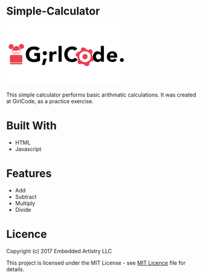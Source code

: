 # Simple-Calculator

![GirlCode logo](girlcode.png "Logo")

This simple calculator performs basic arithmatic calculations. It was created at GirlCode, as a practice exercise.

# Built With

* HTML
* Javascript

# Features

* Add
* Subtract
* Multiply
* Divide 

# Licence

Copyright (c) 2017 Embedded Artistry LLC

This project is licensed under the MIT License - see [MIT Licence](https://opensource.org/licenses/MIT) file for details.


